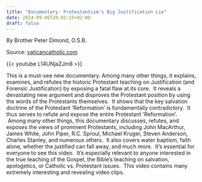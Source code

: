 ```yaml
---
title: "Documentary: Protestantism's Big Justification Lie"
date: 2024-09-06T20:02:15+02:00
draft: false
---
```



By Brother Peter Dimond, O.S.B.

Source: [vaticancatholic.com](https://vaticancatholic.com/justification-bible-faith-alone-refuted/)

{{< youtube L14UNjaZJm8 >}}

<p>This is a must-see new documentary. Among many other things, it explains, examines, and refutes the historic Protestant teaching on Justification (and Forensic Justification) by exposing a fatal flaw at its core.  It reveals a devastating new argument and disproves the Protestant position by using the words of the Protestants themselves.  It shows that the key salvation doctrine of the Protestant ‘Reformation’ is fundamentally contradictory.  It thus serves to refute and expose the entire Protestant 'Reformation'.  Among many other things, this documentary discusses, refutes, and exposes the views of prominent Protestants, including John MacArthur, James White, John Piper, R.C. Sproul, Michael Kruger, Steven Anderson, Charles Stanley, and numerous others.  It also covers water baptism, faith alone, whether the justified can fall away, and much more.  It’s essential for everyone to see this video.  It’s especially relevant to anyone interested in the true teaching of the Gospel, the Bible’s teaching on salvation, apologetics, or Catholic vs. Protestant issues.  This video contains many extremely interesting and revealing video clips.</p>


